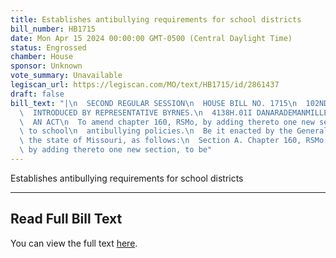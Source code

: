 ```yaml
---
title: Establishes antibullying requirements for school districts
bill_number: HB1715
date: Mon Apr 15 2024 00:00:00 GMT-0500 (Central Daylight Time)
status: Engrossed
chamber: House
sponsor: Unknown
vote_summary: Unavailable
legiscan_url: https://legiscan.com/MO/text/HB1715/id/2861437
draft: false
bill_text: "|\n  SECOND REGULAR SESSION\n  HOUSE BILL NO. 1715\n  102ND GENERAL ASSEMBLY\n\
  \  INTRODUCED BY REPRESENTATIVE BYRNES.\n  4138H.01I DANARADEMANMILLER,ChiefClerk\n\
  \  AN ACT\n  To amend chapter 160, RSMo, by adding thereto one new section relating\
  \ to school\n  antibullying policies.\n  Be it enacted by the General Assembly of\
  \ the state of Missouri, as follows:\n  Section A. Chapter 160, RSMo, is amended\
  \ by adding thereto one new section, to be"
---
```

Establishes antibullying requirements for school districts

---

## Read Full Bill Text

You can view the full text [here](https://legiscan.com/MO/text/HB1715/id/2861437).
